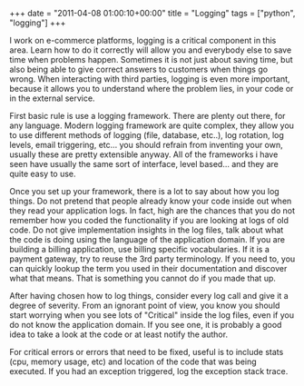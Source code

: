 +++
date = "2011-04-08 01:00:10+00:00"
title = "Logging"
tags = ["python", "logging"]
+++

I work on e-commerce platforms, logging is a critical component in this area. Learn how to do it correctly will allow you and everybody else to save time when problems happen. Sometimes it is not just about saving time, but also being able to give correct answers to customers when things go wrong. When interacting with third parties, logging is even more important, because it allows you to understand where the problem lies, in your code or in the external service.

First basic rule is use a logging framework. There are plenty out there, for any language. Modern logging framework are quite complex, they allow you to use different methods of logging (file, database, etc..), log rotation, log levels, email triggering, etc... you should refrain from inventing your own, usually these are pretty extensible anyway. All of the frameworks i have seen have usually the same sort of interface, level based... and they are quite easy to use.

Once you set up your framework, there is a lot to say about how you log things. Do not pretend that people already know your code inside out when they read your application logs. In fact, high are the chances that you do not remember how you coded the functionality if you are looking at logs of old code. Do not give implementation insights in the log files, talk about what the code is doing using the language of the application domain. If you are building a billing application, use billing specific vocabularies. If it is a payment gateway, try to reuse the 3rd party terminology. If you need to, you can quickly lookup the term you used in their documentation and discover what that means. That is something you cannot do if you made that up.

After having chosen how to log things, consider every log call and give it a degree of severity. From an ignorant point of view, you know you should start worrying when you see lots of "Critical" inside the log files, even if you do not know the application domain. If you see one, it is probably a good idea to take a look at the code or at least notify the author.

For critical errors or errors that need to be fixed, useful is to include stats (cpu, memory usage, etc) and location of the code that was being executed. If you had an exception triggered, log the exception stack trace.